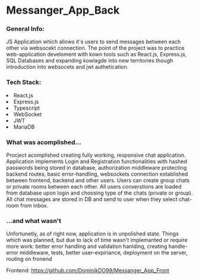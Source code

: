 # Messanger_App_Back

<h3>General Info:</h3>
JS Application which allows it's users to send messages between each other via websocekt connection.
The point of the project was to practice web-application develoment with kown tools such as React.js, Express.js, SQL Databases and expanding kowlagde into new territories though introduction into websocets and jwt authetication.

<h3>Tech Stack:</h3>

<li>React.js</li>
<li>Express.js</li>
<li>Typescript</li>
<li>WebSocket</li>
<li>JWT</li>
<li>MariaDB</li>

<h3>What was acomplished...</h3>
Procject acomplished creating fully working, responsive chat application.
Application implements Login and Registration functionalities with hashed passwords being stored in database, authorization middleware protecting backend routes, basic error-handling, websockets connection established between frontend, backend and other users. Users can create group chats or private rooms between each other. All users converstions are loaded from database upon login and choosing type of the chats (private or group). All chat messages are stored in DB and send to user when they select chat-room from inbox.

<h3>...and what wasn't</h3>
Unfortunetly, as of right now, application is in unpolished state. Things which was planned, but due to lack of time wasn't implemanted or require more work:  better error handling and validation hanlding, creating handle-error middleware, tests, better user-expiriance, deployment on the server, routing on fronend

Frontend: https://github.com/DominikDO98/Messanger_App_Front
